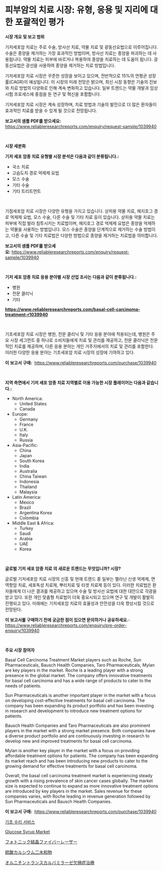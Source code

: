 <p><h1>피부암의 치료 시장: 유형, 응용 및 지리에 대한 포괄적인 평가</h1></p><p><strong>시장 개요 및 보고 범위</strong></p>
<p><p>기저세포암 치료는 주로 수술, 방사선 치료, 약물 치료 및 광동선요법으로 이루어집니다. 수술은 종양을 제거하는 가장 효과적인 방법이며, 방사선 치료는 종양을 파괴하는 데 사용됩니다. 약물 치료는 피부에 바르거나 복용하여 종양을 치료하는 데 도움이 됩니다. 광동선요법은 광선을 사용하여 종양을 제거하는 치료 방법입니다.</p><p>기저세포암 치료 시장은 꾸준한 성장을 보이고 있으며, 전반적으로 15%의 연평균 성장률(CAGR)이 예상됩니다. 이 시장의 미래 전망은 밝으며, 최신 시장 동향은 기술의 진보와 치료 방법의 다양화로 인해 계속 변화하고 있습니다. 일부 트렌드는 약물 개발과 임상 시험 프로세스에 중점을 둔 연구 및 혁신을 포함합니다.</p><p>기저세포암 치료 시장은 계속 성장하며, 치료 방법과 기술의 발전으로 더 많은 환자들이 효과적인 치료를 받을 수 있게 될 것으로 전망됩니다.</p></p>
<p><strong>보고서의 샘플 PDF를 받으세요:</strong> <a href="https://www.reliableresearchreports.com/enquiry/request-sample/1039940">https://www.reliableresearchreports.com/enquiry/request-sample/1039940</a></p>
<p>&nbsp;</p>
<p><strong>시장 세분화</strong></p>
<p><strong>기저 세포 암종 치료 유형별 시장 분석은 다음과 같이 분류됩니다.:</strong></p>
<p><ul><li>국소 치료</li><li>고슴도치 경로 억제제 요법</li><li>모스 수술</li><li>기타 수술</li><li>기타 트리트먼트</li></ul></p>
<p>&nbsp;</p>
<p><p>기점세포암 치료 시장은 다양한 유형을 가지고 있습니다. 상피용 약물 치료, 헤지호그 경로 억제제 요법, 모스 수술, 다른 수술 및 기타 치료 등이 있습니다. 상피용 약물 치료는 피부에 직접 발라 침투시키는 치료법이며, 헤지호그 경로 억제제 요법은 종양을 억제하는 약물을 사용하는 방법입니다. 모스 수술은 종양을 단계적으로 제거하는 수술 방법이고, 다른 수술 및 기타 치료법은 다양한 방법으로 종양을 제거하는 치료법을 의미합니다.</p></p>
<p><strong>보고서의 샘플 PDF를 받으세요:</strong>&nbsp;<a href="https://www.reliableresearchreports.com/enquiry/request-sample/1039940">https://www.reliableresearchreports.com/enquiry/request-sample/1039940</a></p>
<p>&nbsp;</p>
<p><strong> 기저 세포 암종 치료 응용 분야별 시장 산업 조사는 다음과 같이 분류됩니다.:</strong></p>
<p><ul><li>병원</li><li>전문 클리닉</li><li>기타</li></ul></p>
<p><strong><a href="https://www.reliableresearchreports.com/basal-cell-carcinoma-treatment-r1039940">https://www.reliableresearchreports.com/basal-cell-carcinoma-treatment-r1039940</a></strong></p>
<p>&nbsp;</p>
<p><p>기초세포암 치료 시장은 병원, 전문 클리닉 및 기타 응용 분야에 적용되는데, 병원은 주요 시장 세그먼트 중 하나로 소비자들에게 치료 및 관리를 제공하고, 전문 클리닉은 전문적인 치료를 제공하며, 다른 응용 분야는 개인 거주지에서의 치료 및 관리를 포함한다. 이러한 다양한 응용 분야는 기초세포암 치료 시장의 성장에 기여하고 있다.</p></p>
<p><strong>이 보고서 구매:</strong>&nbsp; <a href="https://www.reliableresearchreports.com/purchase/1039940">https://www.reliableresearchreports.com/purchase/1039940</a></p>
<p>&nbsp;</p>
<p><strong>지역 측면에서 기저 세포 암종 치료 지역별로 이용 가능한 시장 플레이어는 다음과 같습니다.:</strong></p>
<p><ul>
    <li>
        North America:
        <ul>
            <li>United States</li>
            <li>Canada</li>
        </ul>
    </li>
    <li>
        Europe:
        <ul>
            <li>Germany</li>
            <li>France</li>
            <li>U.K.</li>
            <li>Italy</li>
            <li>Russia</li>
        </ul>
    </li>
    <li>
        Asia-Pacific:
        <ul>
            <li>China</li>
            <li>Japan</li>
            <li>South Korea</li>
            <li>India</li>
            <li>Australia</li>
            <li>China Taiwan</li>
            <li>Indonesia</li>
            <li>Thailand</li>
            <li>Malaysia</li>
        </ul>
    </li>
    <li>
        Latin America:
        <ul>
            <li>Mexico</li>
            <li>Brazil</li>
            <li>Argentina Korea</li>
            <li>Colombia</li>
        </ul>
    </li>
    <li>
        Middle East & Africa:
        <ul>
            <li>Turkey</li>
            <li>Saudi</li>
            <li>Arabia</li>
            <li>UAE</li>
            <li>Korea</li>
        </ul>
    </li>
    </ul></p>
<p>&nbsp;</p>
<p><strong>글로벌 기저 세포 암종 치료 의 새로운 트렌드는 무엇입니까? 시장?</strong></p>
<p><p>글로벌 기저세포암 치료 시장의 신흥 및 현재 트렌드 중 일부는 멜라닌 신생 억제제, 면역항암 치료, 세포독성 치료제, 뿌리치료 및 타겟 치료제 등이 있다. 이러한 치료법은 환자들에게 더 나은 결과를 제공하고 있으며 수술 및 방사선 요법에 대한 대안으로 각광을 받고 있다. 또한 개인 맞춤형 치료법이 더욱 중요시되고 있으며 연구 및 개발이 활발히 진행되고 있다. 미래에는 기저세포암 치료의 효율성과 안전성을 더욱 향상시킬 것으로 전망된다.</p></p>
<p><strong>이 보고서를 구매하기 전에 궁금한 점이 있으면 문의하거나 공유하세요.</strong>- <a href="https://www.reliableresearchreports.com/enquiry/pre-order-enquiry/1039940">https://www.reliableresearchreports.com/enquiry/pre-order-enquiry/1039940</a></p>
<p>&nbsp;</p>
<p><strong>주요 시장 참여자</strong></p>
<p><p>Basal Cell Carcinoma Treatment Market players such as Roche, Sun Pharmaceuticals, Bausch Health Companies, Taro Pharmaceuticals, Mylan are key players in the market. Roche is a leading player with a strong presence in the global market. The company offers innovative treatments for basal cell carcinoma and has a wide range of products to cater to the needs of patients.</p><p>Sun Pharmaceuticals is another important player in the market with a focus on developing cost-effective treatments for basal cell carcinoma. The company has been expanding its product portfolio and has been investing in research and development to introduce new treatment options for patients.</p><p>Bausch Health Companies and Taro Pharmaceuticals are also prominent players in the market with a strong market presence. Both companies have a diverse product portfolio and are continuously investing in research to develop new and improved treatments for basal cell carcinoma.</p><p>Mylan is another key player in the market with a focus on providing affordable treatment options for patients. The company has been expanding its market reach and has been introducing new products to cater to the growing demand for effective treatments for basal cell carcinoma.</p><p>Overall, the basal cell carcinoma treatment market is experiencing steady growth with a rising prevalence of skin cancer cases globally. The market size is expected to continue to expand as more innovative treatment options are introduced by key players in the market. Sales revenue for these companies varies, with Roche leading in revenue generation followed by Sun Pharmaceuticals and Bausch Health Companies.</p></p>
<p><strong>이 보고서 구매:</strong>&nbsp;&nbsp;<a href="https://www.reliableresearchreports.com/purchase/1039940">https://www.reliableresearchreports.com/purchase/1039940</a></p>
<p><p><a href="https://github.com/fernandotryO5lson96765/Market-Research-Report-List-1/blob/main/229636217354.md">기초 수리 서비스</a></p><p><a href="https://github.com/sonuprakash1/Market-Research-Report-List-2/blob/main/glucose-syrup-market.md">Glucose Syrup Market</a></p><p><a href="https://medium.com/@shade463/%E3%83%95%E3%82%A9%E3%83%88%E3%83%8B%E3%83%83%E3%82%AF%E7%B5%90%E6%99%B6%E3%83%95%E3%82%A1%E3%82%A4%E3%83%90%E3%83%BC%E3%83%AC%E3%83%BC%E3%82%B6%E3%83%BC%E3%83%9E%E3%83%BC%E3%82%B1%E3%83%83%E3%83%88-%E7%A8%AE%E9%A1%9E-%E3%82%A2%E3%83%97%E3%83%AA%E3%82%B1%E3%83%BC%E3%82%B7%E3%83%A7%E3%83%B3-%E5%9C%B0%E7%90%86%E3%81%AB%E3%82%88%E3%82%8B%E5%8C%85%E6%8B%AC%E7%9A%84%E8%A9%95%E4%BE%A1-16940c56a9be">フォトニック結晶ファイバーレーザー</a></p><p><a href="https://medium.com/@cierrahayes94/%E7%9F%B3%E8%86%8F%E4%BA%8C%E6%B0%B4%E5%92%8C%E7%89%A9%E5%B8%82%E5%A0%B4%E3%82%B7%E3%82%A7%E3%82%A2%E3%81%AE%E9%80%B2%E5%8C%96%E3%81%A8%E5%B8%82%E5%A0%B4%E6%88%90%E9%95%B7%E3%83%88%E3%83%AC%E3%83%B3%E3%83%892024%E5%B9%B4%E3%81%8B%E3%82%892031%E5%B9%B4%E3%81%BE%E3%81%A7-d3b116c8134f">硫酸カルシウム二水和物</a></p><p><a href="https://github.com/EmoryYundt1935/Market-Research-Report-List-1/blob/main/332290218652.md">オルニチントランスカルバミラーゼ欠損症治療</a></p></p>